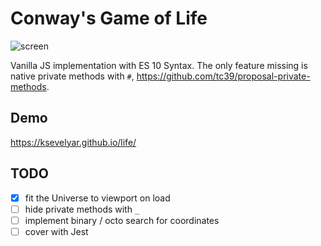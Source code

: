 # Conway's Game of Life

![screen][screen]

Vanilla JS implementation with ES 10 Syntax. The only feature missing is native private methods with `#`, https://github.com/tc39/proposal-private-methods.

## Demo

https://ksevelyar.github.io/life/

## TODO

* [x] fit the Universe to viewport on load
* [ ] hide private methods with `_`
* [ ] implement binary / octo search for coordinates
* [ ] cover with Jest

[screen]: https://i.imgur.com/TKyylrl.png "Life"
